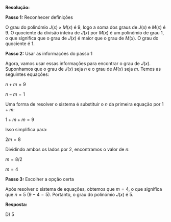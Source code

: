 **Resolução:**

**Passo 1:** Reconhecer definições

O grau do polinómio $J(x) \times M(x)$ é 9, logo a soma dos graus de $J(x)$ e $M(x)$ é 9. O quociente da divisão inteira de $J(x)$ por $M(x)$ é um polinómio de grau 1, o que significa que o grau de $J(x)$ é maior que o grau de $M(x)$. O grau do quociente é 1.

**Passo 2:** Usar as informações do passo 1

Agora, vamos usar essas informações para encontrar o grau de $J(x)$. Suponhamos que o grau de $J(x)$ seja $n$ e o grau de $M(x)$ seja $m$. Temos as seguintes equações:

$n + m = 9$

$n - m = 1$

Uma forma de resolver o sistema é substituir o $n$ da primeira equação por $1 + m$:

$1 + m + m = 9$

Isso simplifica para:

$2m = 8$

Dividindo ambos os lados por 2, encontramos o valor de $n$:

$m = 8 / 2$

$m = 4$

**Passo 3:** Escolher a opção certa

Após resolver o sistema de equações, obtemos que $m = 4$, o que significa que $n = 5$ ($9 - 4 = 5$). Portanto, o grau do polinómio $J(x)$ é 5.

**Resposta:**

D) 5
